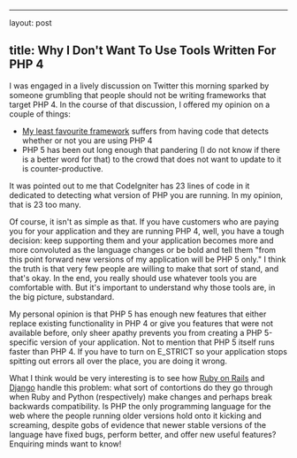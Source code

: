 <hr />

<p>layout: post</p>

<h2>title: Why I Don't Want To Use Tools Written For PHP 4</h2>

<p>
I was engaged in a lively discussion on Twitter this morning sparked by someone grumbling that people should not be writing frameworks that target PHP 4.  In the course of that discussion, I offered my opinion on a couple of things:
<ul>
<li><a href="http://codeigniter.com">My least favourite framework</a> suffers from having code that detects whether or not you are using PHP 4</li>
<li>PHP 5 has been out long enough that pandering (I do not know if there is a better word for that) to the crowd that does not want to update to it is counter-productive.</li>
</ul>
</p>

<p>It was pointed out to me that CodeIgniter has 23 lines of code in it dedicated to detecting what version of PHP you are running.  In my opinion, that is 23 too many.  
</p>

<p>
Of course, it isn't as simple as that.  If you have customers who are paying you for your application and they are running PHP 4, well, you have a tough decision:  keep supporting them and your application becomes more and more convoluted as the language changes or be bold and tell them "from this point forward new versions of my application will be PHP 5 only."  I think the truth is that very few people are willing to make that sort of stand, and that's okay.  In the end, you really should use whatever tools you are comfortable with.  But it's important to understand why those tools are, in the big picture, substandard.
</p>

<p>
My personal opinion is that PHP 5 has enough new features that either replace existing functionality in PHP 4 or give you features that were not available before, only sheer apathy prevents you from creating a PHP 5-specific version of your application.  Not to mention that PHP 5 itself runs faster than PHP 4. If you have to turn on E_STRICT so your application stops spitting out errors all over the place, you are doing it wrong.
</p>

<p>
What I think would be very interesting is to see how <a href="http://www.rubyonrails.org">Ruby on Rails</a> and <a href="http://www.djangoproject.com">Django</a> handle this problem:  what sort of contortions do they go through when Ruby and Python (respectively) make changes and perhaps break backwards compatibility.  Is PHP the only programming language for the web where the people running older versions hold onto it kicking and screaming, despite gobs of evidence that newer stable versions of the language have fixed bugs, perform better, and offer new useful features?  Enquiring minds want to know!
</p>
